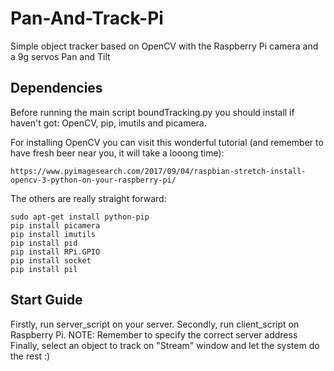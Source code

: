 # Pan-And-Track-Pi
Simple object tracker based on OpenCV with the Raspberry Pi camera and a 9g servos Pan and Tilt

## Dependencies

Before running the main script boundTracking.py you should install if haven't got: OpenCV, pip, imutils and picamera.

For installing OpenCV you can visit this wonderful tutorial (and remember to have fresh beer near you, it will take a looong time):

	https://www.pyimagesearch.com/2017/09/04/raspbian-stretch-install-opencv-3-python-on-your-raspberry-pi/

The others are really straight forward:

	sudo apt-get install python-pip
	pip install picamera
	pip install imutils
	pip install pid
	pip install RPi.GPIO
	pip install socket
	pip install pil

## Start Guide

Firstly, run server_script on your server.
Secondly, run client_script on Raspberry Pi. NOTE: Remember to specify the correct server address
Finally, select an object to track on "Stream" window and let the system do the rest :)

